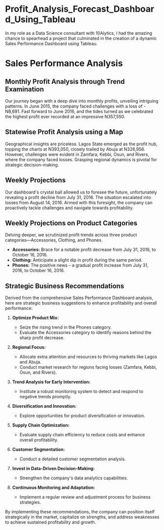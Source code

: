 # Profit_Analysis_Forecast_Dashboard_Using_Tableau

In my role as a Data Science consultant with 10Alytics, I had the amazing chance to spearhead a project that culminated in the creation of a dynamic Sales Performance Dashboard using Tableau.

# Sales Performance Analysis

## Monthly Profit Analysis through Trend Examination

Our journey began with a deep dive into monthly profits, unveiling intriguing patterns. In June 2015, the company faced challenges with a loss of -N8,691. Fast forward to June 2016, and the tides turned as we celebrated the highest profit ever recorded at an impressive N357,550.

## Statewise Profit Analysis using a Map

Geographical insights are priceless. Lagos State emerged as the profit hub, topping the charts at N393,050, closely trailed by Abuja at N328,956. However, challenges were evident in Zamfara, Kebbi, Osun, and Rivers, where the company faced losses. Grasping regional dynamics is pivotal for strategic decision-making.

## Weekly Projections

Our dashboard's crystal ball allowed us to foresee the future, unfortunately revealing a profit decline from July 31, 2016. The situation escalated into losses from August 14, 2016. Armed with this foresight, the company can proactively tackle challenges and navigate towards profitability.

## Weekly Projections on Product Categories

Delving deeper, we scrutinized profit trends across three product categories—Accessories, Clothing, and Phones.

- **Accessories:** Brace for a notable profit decrease from July 31, 2016, to October 16, 2016.
- **Clothing:** Anticipate a slight dip in profit during the same period.
- **Phones:** The positive news – a gradual profit increase from July 31, 2016, to October 16, 2016.

## Strategic Business Recommendations

Derived from the comprehensive Sales Performance Dashboard analysis, here are strategic business suggestions to enhance profitability and overall performance:

1. **Optimize Product Mix:**
   - Seize the rising trend in the Phones category.
   - Evaluate the Accessories category to identify reasons behind the sharp profit decrease.

2. **Regional Focus:**
   - Allocate extra attention and resources to thriving markets like Lagos and Abuja.
   - Conduct market research for regions facing losses (Zamfara, Kebbi, Osun, and Rivers).

3. **Trend Analysis for Early Intervention:**
   - Institute a robust monitoring system to detect and respond to negative trends promptly.

4. **Diversification and Innovation:**
   - Explore opportunities for product diversification or innovation.

5. **Supply Chain Optimization:**
   - Evaluate supply chain efficiency to reduce costs and enhance overall profitability.

6. **Customer Segmentation:**
   - Conduct a detailed customer segmentation analysis.

7. **Invest in Data-Driven Decision-Making:**
   - Strengthen the company's data analytics capabilities.

8. **Continuous Monitoring and Adaptation:**
   - Implement a regular review and adjustment process for business strategies.

By implementing these recommendations, the company can position itself strategically in the market, capitalize on strengths, and address weaknesses to achieve sustained profitability and growth.
